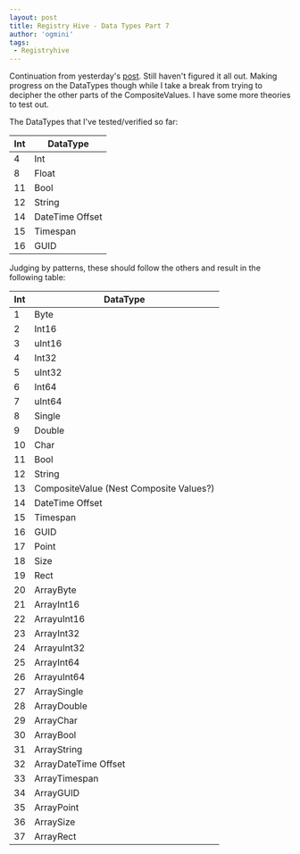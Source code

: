 ```yaml
---
layout: post
title: Registry Hive - Data Types Part 7
author: 'ogmini'
tags:
 - Registryhive
---
```


Continuation from yesterday's [post](https://ogmini.github.io/2025/07/06/Registry-Hive-Data-Types-Part-6.html). Still haven't figured it all out. Making progress on the DataTypes though while I take a break from trying to decipher the other parts of the CompositeValues. I have some more theories to test out.  

The DataTypes that I've tested/verified so far:

| Int | DataType |
| --- | --- |
| 4 | Int |
| 8 | Float |
| 11 | Bool | 
| 12 | String |
| 14 | DateTime Offset |
| 15 | Timespan |
| 16 | GUID |

Judging by patterns, these should follow the others and result in the following table:

| Int | DataType |
| --- | --- |
| 1 | Byte |
| 2 | Int16 |
| 3 | uInt16|
| 4 | Int32 |
| 5 | uInt32 |
| 6 | Int64 | 
| 7 | uInt64 |
| 8 | Single |
| 9 | Double | 
| 10 | Char |
| 11 | Bool |
| 12 | String |
| 13 | CompositeValue (Nest Composite Values?) |
| 14 | DateTime Offset |
| 15 | Timespan | 
| 16 | GUID |
| 17 | Point | 
| 18 | Size |
| 19 | Rect | 
| 20 | ArrayByte |
| 21 | ArrayInt16 |
| 22 | ArrayuInt16|
| 23 | ArrayInt32 |
| 24 | ArrayuInt32 |
| 25 | ArrayInt64 | 
| 26 | ArrayuInt64 |
| 27 | ArraySingle |
| 28| ArrayDouble | 
| 29 | ArrayChar |
| 30 | ArrayBool |
| 31 | ArrayString |
| 32 | ArrayDateTime Offset |
| 33 | ArrayTimespan | 
| 34 | ArrayGUID |
| 35 | ArrayPoint | 
| 36 | ArraySize |
| 37 | ArrayRect | 